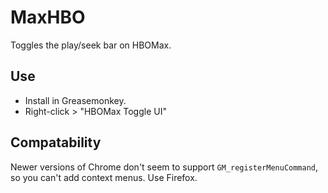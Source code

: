 # MaxHBO

Toggles the play/seek bar on HBOMax.

## Use

- Install in Greasemonkey.
- Right-click > "HBOMax Toggle UI"

## Compatability

Newer versions of Chrome don't seem to support `GM_registerMenuCommand`, so you can't add context menus. Use Firefox.